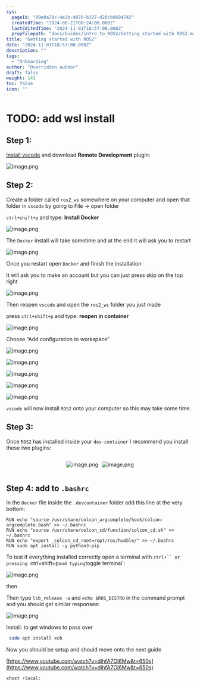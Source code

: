 ```yaml
---
sys:
  pageId: "89e0a78c-4e2b-4070-b327-d28cb0694742"
  createdTime: "2024-08-21T00:24:00.000Z"
  lastEditedTime: "2024-11-01T18:57:00.000Z"
  propFilepath: "docs/Guides/intro_to_ROS2/Getting started with ROS2.md"
title: "Getting started with ROS2"
date: "2024-11-01T18:57:00.000Z"
description: ""
tags:
  - "Onboarding"
author: "Overridden author"
draft: false
weight: 141
toc: false
icon: ""
---
```


# TODO: add wsl install

## Step 1:

[Install vscode](https://code.visualstudio.com/download) and download **Remote Development** plugin:

![image.png](https://prod-files-secure.s3.us-west-2.amazonaws.com/d518164a-d88e-44d1-a4ee-3adb3bd8bce0/efb52993-1881-4a40-b95e-6f020334f022/image.png?X-Amz-Algorithm=AWS4-HMAC-SHA256&X-Amz-Content-Sha256=UNSIGNED-PAYLOAD&X-Amz-Credential=ASIAZI2LB466W3F2YPLG%2F20250329%2Fus-west-2%2Fs3%2Faws4_request&X-Amz-Date=20250329T050758Z&X-Amz-Expires=3600&X-Amz-Security-Token=IQoJb3JpZ2luX2VjEAAaCXVzLXdlc3QtMiJGMEQCIDKmwcVkHrMsDVrSq7oGbSR5Q9lhZpjz9PTz3qKWjtLgAiBGSLOeNTOaWZAU%2FCkchovi4nLL4eMcslMzKtM%2FQjXlvir%2FAwhoEAAaDDYzNzQyMzE4MzgwNSIMUa4Tl8CUKvuPtwgPKtwDsYatA%2BAb2jOajGgocmycEAdP3iUw1W9leJrT%2FRwg45ko8lEI1%2FceWjN3vF1lhVAMpQGFV4WKtS2fUs4XBYtbLqa8OwlXIqqwZ%2BM92Fad8BxV6%2FFhAeW%2BcKuEEHi1p1XOJ8%2FTA58Jvng%2F5MxO%2F8NH6cgOLdC%2Fh59WY9WC3OldrOKqblm%2F31Y%2FgScmgJZiTSBNeKXXETQ6%2BGktmRBGQOVIxsoPDa0ar7tq1r%2B6QZNiUoiwERHZ981NhHJ%2BFYnsogio3K249A70Am2NiGSXCjRfvJr8NC0MCZTBM61urxrgIOP1nsSMWBMZoODz7edmitLPQbVvg4d0HMRnMBZrl7Vvq7rbQpLIyynNWeL%2B35O2VrIVy0oo6J2VvpQsjfo7E3Yb%2BcqtArePGqdz0Wuarcrp48%2Fxf10qb8DY9LKBrSVdEr51RkJRm2x2iRwNiREBiSvuvJ7BpvNCwi7whxcrpy2cQgIY2KtAL8UwFiKb8U8t44zXp3rH%2BR%2FlnRlCV4lycM6%2BuTq2LV6pzl%2Fstmyjx5rTD40FUOoS6mnlrXzmXakVZHHqYUEpVT0vmclBnoiBfX4eEQdYCWhbB86kiHM1zmsuJYQWe2eL%2B%2B%2F74f6aI0%2Bey7OmEfgnYVoY0sf9pMMw4N6cvwY6pgHfKSSqaIO5bWd%2FU%2FAfNMLy8ts6vg%2FqDZbCO7n20ONDSsWBNSfZEzJ4gU2gq9q7TSiO3XlPi70cLuagOjUKPpjF2orVM9x7zmDurVVSSwZ2EHOEKPobq3kr2StaW6NlSZVBhWB0WZfc4Y9%2BUJTXR1c8mkiCHxPoU2SoK3qG%2B52ASbcIByzZgYWQjYTFgHXoODw0JSq6uW6ESQHr1QRcDtM2cLgWYGCG&X-Amz-Signature=a7f5f0bbb614c9716865adcda659c9799060b95a5e53b93a27828d14c2f200b5&X-Amz-SignedHeaders=host&x-id=GetObject)

## Step 2:

Create a folder called `ros2_ws` somewhere on your computer and open that folder in `vscode` by going to File → open folder 

`ctrl+shift+p` and type: **Install Docker**

![image.png](https://prod-files-secure.s3.us-west-2.amazonaws.com/d518164a-d88e-44d1-a4ee-3adb3bd8bce0/2269dc0e-1cd5-47ff-bceb-c04ad9b2eab0/image.png?X-Amz-Algorithm=AWS4-HMAC-SHA256&X-Amz-Content-Sha256=UNSIGNED-PAYLOAD&X-Amz-Credential=ASIAZI2LB466W3F2YPLG%2F20250329%2Fus-west-2%2Fs3%2Faws4_request&X-Amz-Date=20250329T050758Z&X-Amz-Expires=3600&X-Amz-Security-Token=IQoJb3JpZ2luX2VjEAAaCXVzLXdlc3QtMiJGMEQCIDKmwcVkHrMsDVrSq7oGbSR5Q9lhZpjz9PTz3qKWjtLgAiBGSLOeNTOaWZAU%2FCkchovi4nLL4eMcslMzKtM%2FQjXlvir%2FAwhoEAAaDDYzNzQyMzE4MzgwNSIMUa4Tl8CUKvuPtwgPKtwDsYatA%2BAb2jOajGgocmycEAdP3iUw1W9leJrT%2FRwg45ko8lEI1%2FceWjN3vF1lhVAMpQGFV4WKtS2fUs4XBYtbLqa8OwlXIqqwZ%2BM92Fad8BxV6%2FFhAeW%2BcKuEEHi1p1XOJ8%2FTA58Jvng%2F5MxO%2F8NH6cgOLdC%2Fh59WY9WC3OldrOKqblm%2F31Y%2FgScmgJZiTSBNeKXXETQ6%2BGktmRBGQOVIxsoPDa0ar7tq1r%2B6QZNiUoiwERHZ981NhHJ%2BFYnsogio3K249A70Am2NiGSXCjRfvJr8NC0MCZTBM61urxrgIOP1nsSMWBMZoODz7edmitLPQbVvg4d0HMRnMBZrl7Vvq7rbQpLIyynNWeL%2B35O2VrIVy0oo6J2VvpQsjfo7E3Yb%2BcqtArePGqdz0Wuarcrp48%2Fxf10qb8DY9LKBrSVdEr51RkJRm2x2iRwNiREBiSvuvJ7BpvNCwi7whxcrpy2cQgIY2KtAL8UwFiKb8U8t44zXp3rH%2BR%2FlnRlCV4lycM6%2BuTq2LV6pzl%2Fstmyjx5rTD40FUOoS6mnlrXzmXakVZHHqYUEpVT0vmclBnoiBfX4eEQdYCWhbB86kiHM1zmsuJYQWe2eL%2B%2B%2F74f6aI0%2Bey7OmEfgnYVoY0sf9pMMw4N6cvwY6pgHfKSSqaIO5bWd%2FU%2FAfNMLy8ts6vg%2FqDZbCO7n20ONDSsWBNSfZEzJ4gU2gq9q7TSiO3XlPi70cLuagOjUKPpjF2orVM9x7zmDurVVSSwZ2EHOEKPobq3kr2StaW6NlSZVBhWB0WZfc4Y9%2BUJTXR1c8mkiCHxPoU2SoK3qG%2B52ASbcIByzZgYWQjYTFgHXoODw0JSq6uW6ESQHr1QRcDtM2cLgWYGCG&X-Amz-Signature=945e52adbff7a3070554147306b7cd311b2e82d5616a2cd2ffe971d125cb434d&X-Amz-SignedHeaders=host&x-id=GetObject)

The `Docker` install will take sometime and at the end it will ask you to restart

![image.png](https://prod-files-secure.s3.us-west-2.amazonaws.com/d518164a-d88e-44d1-a4ee-3adb3bd8bce0/ed233f78-be33-4b1f-b89c-9c346c0e961e/image.png?X-Amz-Algorithm=AWS4-HMAC-SHA256&X-Amz-Content-Sha256=UNSIGNED-PAYLOAD&X-Amz-Credential=ASIAZI2LB466W3F2YPLG%2F20250329%2Fus-west-2%2Fs3%2Faws4_request&X-Amz-Date=20250329T050758Z&X-Amz-Expires=3600&X-Amz-Security-Token=IQoJb3JpZ2luX2VjEAAaCXVzLXdlc3QtMiJGMEQCIDKmwcVkHrMsDVrSq7oGbSR5Q9lhZpjz9PTz3qKWjtLgAiBGSLOeNTOaWZAU%2FCkchovi4nLL4eMcslMzKtM%2FQjXlvir%2FAwhoEAAaDDYzNzQyMzE4MzgwNSIMUa4Tl8CUKvuPtwgPKtwDsYatA%2BAb2jOajGgocmycEAdP3iUw1W9leJrT%2FRwg45ko8lEI1%2FceWjN3vF1lhVAMpQGFV4WKtS2fUs4XBYtbLqa8OwlXIqqwZ%2BM92Fad8BxV6%2FFhAeW%2BcKuEEHi1p1XOJ8%2FTA58Jvng%2F5MxO%2F8NH6cgOLdC%2Fh59WY9WC3OldrOKqblm%2F31Y%2FgScmgJZiTSBNeKXXETQ6%2BGktmRBGQOVIxsoPDa0ar7tq1r%2B6QZNiUoiwERHZ981NhHJ%2BFYnsogio3K249A70Am2NiGSXCjRfvJr8NC0MCZTBM61urxrgIOP1nsSMWBMZoODz7edmitLPQbVvg4d0HMRnMBZrl7Vvq7rbQpLIyynNWeL%2B35O2VrIVy0oo6J2VvpQsjfo7E3Yb%2BcqtArePGqdz0Wuarcrp48%2Fxf10qb8DY9LKBrSVdEr51RkJRm2x2iRwNiREBiSvuvJ7BpvNCwi7whxcrpy2cQgIY2KtAL8UwFiKb8U8t44zXp3rH%2BR%2FlnRlCV4lycM6%2BuTq2LV6pzl%2Fstmyjx5rTD40FUOoS6mnlrXzmXakVZHHqYUEpVT0vmclBnoiBfX4eEQdYCWhbB86kiHM1zmsuJYQWe2eL%2B%2B%2F74f6aI0%2Bey7OmEfgnYVoY0sf9pMMw4N6cvwY6pgHfKSSqaIO5bWd%2FU%2FAfNMLy8ts6vg%2FqDZbCO7n20ONDSsWBNSfZEzJ4gU2gq9q7TSiO3XlPi70cLuagOjUKPpjF2orVM9x7zmDurVVSSwZ2EHOEKPobq3kr2StaW6NlSZVBhWB0WZfc4Y9%2BUJTXR1c8mkiCHxPoU2SoK3qG%2B52ASbcIByzZgYWQjYTFgHXoODw0JSq6uW6ESQHr1QRcDtM2cLgWYGCG&X-Amz-Signature=5b97b3734d987d3ead281b4359d9b231ae7b89658bceceaef3662816c4f5bad2&X-Amz-SignedHeaders=host&x-id=GetObject)

Once you restart open `Docker` and finish the installation

It will ask you to make an account but you can just press skip on the top right

![image.png](https://prod-files-secure.s3.us-west-2.amazonaws.com/d518164a-d88e-44d1-a4ee-3adb3bd8bce0/21010ad9-1659-4fd9-9f59-9932a09b2a3d/image.png?X-Amz-Algorithm=AWS4-HMAC-SHA256&X-Amz-Content-Sha256=UNSIGNED-PAYLOAD&X-Amz-Credential=ASIAZI2LB466W3F2YPLG%2F20250329%2Fus-west-2%2Fs3%2Faws4_request&X-Amz-Date=20250329T050758Z&X-Amz-Expires=3600&X-Amz-Security-Token=IQoJb3JpZ2luX2VjEAAaCXVzLXdlc3QtMiJGMEQCIDKmwcVkHrMsDVrSq7oGbSR5Q9lhZpjz9PTz3qKWjtLgAiBGSLOeNTOaWZAU%2FCkchovi4nLL4eMcslMzKtM%2FQjXlvir%2FAwhoEAAaDDYzNzQyMzE4MzgwNSIMUa4Tl8CUKvuPtwgPKtwDsYatA%2BAb2jOajGgocmycEAdP3iUw1W9leJrT%2FRwg45ko8lEI1%2FceWjN3vF1lhVAMpQGFV4WKtS2fUs4XBYtbLqa8OwlXIqqwZ%2BM92Fad8BxV6%2FFhAeW%2BcKuEEHi1p1XOJ8%2FTA58Jvng%2F5MxO%2F8NH6cgOLdC%2Fh59WY9WC3OldrOKqblm%2F31Y%2FgScmgJZiTSBNeKXXETQ6%2BGktmRBGQOVIxsoPDa0ar7tq1r%2B6QZNiUoiwERHZ981NhHJ%2BFYnsogio3K249A70Am2NiGSXCjRfvJr8NC0MCZTBM61urxrgIOP1nsSMWBMZoODz7edmitLPQbVvg4d0HMRnMBZrl7Vvq7rbQpLIyynNWeL%2B35O2VrIVy0oo6J2VvpQsjfo7E3Yb%2BcqtArePGqdz0Wuarcrp48%2Fxf10qb8DY9LKBrSVdEr51RkJRm2x2iRwNiREBiSvuvJ7BpvNCwi7whxcrpy2cQgIY2KtAL8UwFiKb8U8t44zXp3rH%2BR%2FlnRlCV4lycM6%2BuTq2LV6pzl%2Fstmyjx5rTD40FUOoS6mnlrXzmXakVZHHqYUEpVT0vmclBnoiBfX4eEQdYCWhbB86kiHM1zmsuJYQWe2eL%2B%2B%2F74f6aI0%2Bey7OmEfgnYVoY0sf9pMMw4N6cvwY6pgHfKSSqaIO5bWd%2FU%2FAfNMLy8ts6vg%2FqDZbCO7n20ONDSsWBNSfZEzJ4gU2gq9q7TSiO3XlPi70cLuagOjUKPpjF2orVM9x7zmDurVVSSwZ2EHOEKPobq3kr2StaW6NlSZVBhWB0WZfc4Y9%2BUJTXR1c8mkiCHxPoU2SoK3qG%2B52ASbcIByzZgYWQjYTFgHXoODw0JSq6uW6ESQHr1QRcDtM2cLgWYGCG&X-Amz-Signature=e0010afb40731c3b4ed4015cd90026f4e499446f1511849f041add90d805a9ef&X-Amz-SignedHeaders=host&x-id=GetObject)

Then reopen `vscode` and open the `ros2_ws` folder you just made

press `ctrl+shift+p` and type: **reopen in container**

![image.png](https://prod-files-secure.s3.us-west-2.amazonaws.com/d518164a-d88e-44d1-a4ee-3adb3bd8bce0/4e93b8c2-41ad-488c-8095-c74205196118/image.png?X-Amz-Algorithm=AWS4-HMAC-SHA256&X-Amz-Content-Sha256=UNSIGNED-PAYLOAD&X-Amz-Credential=ASIAZI2LB466W3F2YPLG%2F20250329%2Fus-west-2%2Fs3%2Faws4_request&X-Amz-Date=20250329T050758Z&X-Amz-Expires=3600&X-Amz-Security-Token=IQoJb3JpZ2luX2VjEAAaCXVzLXdlc3QtMiJGMEQCIDKmwcVkHrMsDVrSq7oGbSR5Q9lhZpjz9PTz3qKWjtLgAiBGSLOeNTOaWZAU%2FCkchovi4nLL4eMcslMzKtM%2FQjXlvir%2FAwhoEAAaDDYzNzQyMzE4MzgwNSIMUa4Tl8CUKvuPtwgPKtwDsYatA%2BAb2jOajGgocmycEAdP3iUw1W9leJrT%2FRwg45ko8lEI1%2FceWjN3vF1lhVAMpQGFV4WKtS2fUs4XBYtbLqa8OwlXIqqwZ%2BM92Fad8BxV6%2FFhAeW%2BcKuEEHi1p1XOJ8%2FTA58Jvng%2F5MxO%2F8NH6cgOLdC%2Fh59WY9WC3OldrOKqblm%2F31Y%2FgScmgJZiTSBNeKXXETQ6%2BGktmRBGQOVIxsoPDa0ar7tq1r%2B6QZNiUoiwERHZ981NhHJ%2BFYnsogio3K249A70Am2NiGSXCjRfvJr8NC0MCZTBM61urxrgIOP1nsSMWBMZoODz7edmitLPQbVvg4d0HMRnMBZrl7Vvq7rbQpLIyynNWeL%2B35O2VrIVy0oo6J2VvpQsjfo7E3Yb%2BcqtArePGqdz0Wuarcrp48%2Fxf10qb8DY9LKBrSVdEr51RkJRm2x2iRwNiREBiSvuvJ7BpvNCwi7whxcrpy2cQgIY2KtAL8UwFiKb8U8t44zXp3rH%2BR%2FlnRlCV4lycM6%2BuTq2LV6pzl%2Fstmyjx5rTD40FUOoS6mnlrXzmXakVZHHqYUEpVT0vmclBnoiBfX4eEQdYCWhbB86kiHM1zmsuJYQWe2eL%2B%2B%2F74f6aI0%2Bey7OmEfgnYVoY0sf9pMMw4N6cvwY6pgHfKSSqaIO5bWd%2FU%2FAfNMLy8ts6vg%2FqDZbCO7n20ONDSsWBNSfZEzJ4gU2gq9q7TSiO3XlPi70cLuagOjUKPpjF2orVM9x7zmDurVVSSwZ2EHOEKPobq3kr2StaW6NlSZVBhWB0WZfc4Y9%2BUJTXR1c8mkiCHxPoU2SoK3qG%2B52ASbcIByzZgYWQjYTFgHXoODw0JSq6uW6ESQHr1QRcDtM2cLgWYGCG&X-Amz-Signature=abc9019afe51c1318e4211ab8fb491027fee322afc0fadd153c5d8547e3cfbd8&X-Amz-SignedHeaders=host&x-id=GetObject)

Choose “Add configuration to workspace”

![image.png](https://prod-files-secure.s3.us-west-2.amazonaws.com/d518164a-d88e-44d1-a4ee-3adb3bd8bce0/9560b282-5060-4989-ba37-97e7b2c22476/image.png?X-Amz-Algorithm=AWS4-HMAC-SHA256&X-Amz-Content-Sha256=UNSIGNED-PAYLOAD&X-Amz-Credential=ASIAZI2LB466W3F2YPLG%2F20250329%2Fus-west-2%2Fs3%2Faws4_request&X-Amz-Date=20250329T050758Z&X-Amz-Expires=3600&X-Amz-Security-Token=IQoJb3JpZ2luX2VjEAAaCXVzLXdlc3QtMiJGMEQCIDKmwcVkHrMsDVrSq7oGbSR5Q9lhZpjz9PTz3qKWjtLgAiBGSLOeNTOaWZAU%2FCkchovi4nLL4eMcslMzKtM%2FQjXlvir%2FAwhoEAAaDDYzNzQyMzE4MzgwNSIMUa4Tl8CUKvuPtwgPKtwDsYatA%2BAb2jOajGgocmycEAdP3iUw1W9leJrT%2FRwg45ko8lEI1%2FceWjN3vF1lhVAMpQGFV4WKtS2fUs4XBYtbLqa8OwlXIqqwZ%2BM92Fad8BxV6%2FFhAeW%2BcKuEEHi1p1XOJ8%2FTA58Jvng%2F5MxO%2F8NH6cgOLdC%2Fh59WY9WC3OldrOKqblm%2F31Y%2FgScmgJZiTSBNeKXXETQ6%2BGktmRBGQOVIxsoPDa0ar7tq1r%2B6QZNiUoiwERHZ981NhHJ%2BFYnsogio3K249A70Am2NiGSXCjRfvJr8NC0MCZTBM61urxrgIOP1nsSMWBMZoODz7edmitLPQbVvg4d0HMRnMBZrl7Vvq7rbQpLIyynNWeL%2B35O2VrIVy0oo6J2VvpQsjfo7E3Yb%2BcqtArePGqdz0Wuarcrp48%2Fxf10qb8DY9LKBrSVdEr51RkJRm2x2iRwNiREBiSvuvJ7BpvNCwi7whxcrpy2cQgIY2KtAL8UwFiKb8U8t44zXp3rH%2BR%2FlnRlCV4lycM6%2BuTq2LV6pzl%2Fstmyjx5rTD40FUOoS6mnlrXzmXakVZHHqYUEpVT0vmclBnoiBfX4eEQdYCWhbB86kiHM1zmsuJYQWe2eL%2B%2B%2F74f6aI0%2Bey7OmEfgnYVoY0sf9pMMw4N6cvwY6pgHfKSSqaIO5bWd%2FU%2FAfNMLy8ts6vg%2FqDZbCO7n20ONDSsWBNSfZEzJ4gU2gq9q7TSiO3XlPi70cLuagOjUKPpjF2orVM9x7zmDurVVSSwZ2EHOEKPobq3kr2StaW6NlSZVBhWB0WZfc4Y9%2BUJTXR1c8mkiCHxPoU2SoK3qG%2B52ASbcIByzZgYWQjYTFgHXoODw0JSq6uW6ESQHr1QRcDtM2cLgWYGCG&X-Amz-Signature=49028bca8e87679a7e0498be1dc816490e357fd45c279750ef7bfdbe95b11c92&X-Amz-SignedHeaders=host&x-id=GetObject)

![image.png](https://prod-files-secure.s3.us-west-2.amazonaws.com/d518164a-d88e-44d1-a4ee-3adb3bd8bce0/2ee63f81-886b-48e8-a553-dc6e5eac99e4/image.png?X-Amz-Algorithm=AWS4-HMAC-SHA256&X-Amz-Content-Sha256=UNSIGNED-PAYLOAD&X-Amz-Credential=ASIAZI2LB466W3F2YPLG%2F20250329%2Fus-west-2%2Fs3%2Faws4_request&X-Amz-Date=20250329T050758Z&X-Amz-Expires=3600&X-Amz-Security-Token=IQoJb3JpZ2luX2VjEAAaCXVzLXdlc3QtMiJGMEQCIDKmwcVkHrMsDVrSq7oGbSR5Q9lhZpjz9PTz3qKWjtLgAiBGSLOeNTOaWZAU%2FCkchovi4nLL4eMcslMzKtM%2FQjXlvir%2FAwhoEAAaDDYzNzQyMzE4MzgwNSIMUa4Tl8CUKvuPtwgPKtwDsYatA%2BAb2jOajGgocmycEAdP3iUw1W9leJrT%2FRwg45ko8lEI1%2FceWjN3vF1lhVAMpQGFV4WKtS2fUs4XBYtbLqa8OwlXIqqwZ%2BM92Fad8BxV6%2FFhAeW%2BcKuEEHi1p1XOJ8%2FTA58Jvng%2F5MxO%2F8NH6cgOLdC%2Fh59WY9WC3OldrOKqblm%2F31Y%2FgScmgJZiTSBNeKXXETQ6%2BGktmRBGQOVIxsoPDa0ar7tq1r%2B6QZNiUoiwERHZ981NhHJ%2BFYnsogio3K249A70Am2NiGSXCjRfvJr8NC0MCZTBM61urxrgIOP1nsSMWBMZoODz7edmitLPQbVvg4d0HMRnMBZrl7Vvq7rbQpLIyynNWeL%2B35O2VrIVy0oo6J2VvpQsjfo7E3Yb%2BcqtArePGqdz0Wuarcrp48%2Fxf10qb8DY9LKBrSVdEr51RkJRm2x2iRwNiREBiSvuvJ7BpvNCwi7whxcrpy2cQgIY2KtAL8UwFiKb8U8t44zXp3rH%2BR%2FlnRlCV4lycM6%2BuTq2LV6pzl%2Fstmyjx5rTD40FUOoS6mnlrXzmXakVZHHqYUEpVT0vmclBnoiBfX4eEQdYCWhbB86kiHM1zmsuJYQWe2eL%2B%2B%2F74f6aI0%2Bey7OmEfgnYVoY0sf9pMMw4N6cvwY6pgHfKSSqaIO5bWd%2FU%2FAfNMLy8ts6vg%2FqDZbCO7n20ONDSsWBNSfZEzJ4gU2gq9q7TSiO3XlPi70cLuagOjUKPpjF2orVM9x7zmDurVVSSwZ2EHOEKPobq3kr2StaW6NlSZVBhWB0WZfc4Y9%2BUJTXR1c8mkiCHxPoU2SoK3qG%2B52ASbcIByzZgYWQjYTFgHXoODw0JSq6uW6ESQHr1QRcDtM2cLgWYGCG&X-Amz-Signature=6538da73c86ec5b24b75ee46b3de37e243f391a162195effb8c259d4af0a5a85&X-Amz-SignedHeaders=host&x-id=GetObject)

![image.png](https://prod-files-secure.s3.us-west-2.amazonaws.com/d518164a-d88e-44d1-a4ee-3adb3bd8bce0/ae1580b2-b048-407e-aed9-b584224a7a04/image.png?X-Amz-Algorithm=AWS4-HMAC-SHA256&X-Amz-Content-Sha256=UNSIGNED-PAYLOAD&X-Amz-Credential=ASIAZI2LB466W3F2YPLG%2F20250329%2Fus-west-2%2Fs3%2Faws4_request&X-Amz-Date=20250329T050758Z&X-Amz-Expires=3600&X-Amz-Security-Token=IQoJb3JpZ2luX2VjEAAaCXVzLXdlc3QtMiJGMEQCIDKmwcVkHrMsDVrSq7oGbSR5Q9lhZpjz9PTz3qKWjtLgAiBGSLOeNTOaWZAU%2FCkchovi4nLL4eMcslMzKtM%2FQjXlvir%2FAwhoEAAaDDYzNzQyMzE4MzgwNSIMUa4Tl8CUKvuPtwgPKtwDsYatA%2BAb2jOajGgocmycEAdP3iUw1W9leJrT%2FRwg45ko8lEI1%2FceWjN3vF1lhVAMpQGFV4WKtS2fUs4XBYtbLqa8OwlXIqqwZ%2BM92Fad8BxV6%2FFhAeW%2BcKuEEHi1p1XOJ8%2FTA58Jvng%2F5MxO%2F8NH6cgOLdC%2Fh59WY9WC3OldrOKqblm%2F31Y%2FgScmgJZiTSBNeKXXETQ6%2BGktmRBGQOVIxsoPDa0ar7tq1r%2B6QZNiUoiwERHZ981NhHJ%2BFYnsogio3K249A70Am2NiGSXCjRfvJr8NC0MCZTBM61urxrgIOP1nsSMWBMZoODz7edmitLPQbVvg4d0HMRnMBZrl7Vvq7rbQpLIyynNWeL%2B35O2VrIVy0oo6J2VvpQsjfo7E3Yb%2BcqtArePGqdz0Wuarcrp48%2Fxf10qb8DY9LKBrSVdEr51RkJRm2x2iRwNiREBiSvuvJ7BpvNCwi7whxcrpy2cQgIY2KtAL8UwFiKb8U8t44zXp3rH%2BR%2FlnRlCV4lycM6%2BuTq2LV6pzl%2Fstmyjx5rTD40FUOoS6mnlrXzmXakVZHHqYUEpVT0vmclBnoiBfX4eEQdYCWhbB86kiHM1zmsuJYQWe2eL%2B%2B%2F74f6aI0%2Bey7OmEfgnYVoY0sf9pMMw4N6cvwY6pgHfKSSqaIO5bWd%2FU%2FAfNMLy8ts6vg%2FqDZbCO7n20ONDSsWBNSfZEzJ4gU2gq9q7TSiO3XlPi70cLuagOjUKPpjF2orVM9x7zmDurVVSSwZ2EHOEKPobq3kr2StaW6NlSZVBhWB0WZfc4Y9%2BUJTXR1c8mkiCHxPoU2SoK3qG%2B52ASbcIByzZgYWQjYTFgHXoODw0JSq6uW6ESQHr1QRcDtM2cLgWYGCG&X-Amz-Signature=a26d77b9ae6308f49d0ad54b40536987c80874af9923fc53c35904043d658f83&X-Amz-SignedHeaders=host&x-id=GetObject)

![image.png](https://prod-files-secure.s3.us-west-2.amazonaws.com/d518164a-d88e-44d1-a4ee-3adb3bd8bce0/53255b28-f75e-430f-b9e3-c0ac8577e42b/image.png?X-Amz-Algorithm=AWS4-HMAC-SHA256&X-Amz-Content-Sha256=UNSIGNED-PAYLOAD&X-Amz-Credential=ASIAZI2LB466W3F2YPLG%2F20250329%2Fus-west-2%2Fs3%2Faws4_request&X-Amz-Date=20250329T050758Z&X-Amz-Expires=3600&X-Amz-Security-Token=IQoJb3JpZ2luX2VjEAAaCXVzLXdlc3QtMiJGMEQCIDKmwcVkHrMsDVrSq7oGbSR5Q9lhZpjz9PTz3qKWjtLgAiBGSLOeNTOaWZAU%2FCkchovi4nLL4eMcslMzKtM%2FQjXlvir%2FAwhoEAAaDDYzNzQyMzE4MzgwNSIMUa4Tl8CUKvuPtwgPKtwDsYatA%2BAb2jOajGgocmycEAdP3iUw1W9leJrT%2FRwg45ko8lEI1%2FceWjN3vF1lhVAMpQGFV4WKtS2fUs4XBYtbLqa8OwlXIqqwZ%2BM92Fad8BxV6%2FFhAeW%2BcKuEEHi1p1XOJ8%2FTA58Jvng%2F5MxO%2F8NH6cgOLdC%2Fh59WY9WC3OldrOKqblm%2F31Y%2FgScmgJZiTSBNeKXXETQ6%2BGktmRBGQOVIxsoPDa0ar7tq1r%2B6QZNiUoiwERHZ981NhHJ%2BFYnsogio3K249A70Am2NiGSXCjRfvJr8NC0MCZTBM61urxrgIOP1nsSMWBMZoODz7edmitLPQbVvg4d0HMRnMBZrl7Vvq7rbQpLIyynNWeL%2B35O2VrIVy0oo6J2VvpQsjfo7E3Yb%2BcqtArePGqdz0Wuarcrp48%2Fxf10qb8DY9LKBrSVdEr51RkJRm2x2iRwNiREBiSvuvJ7BpvNCwi7whxcrpy2cQgIY2KtAL8UwFiKb8U8t44zXp3rH%2BR%2FlnRlCV4lycM6%2BuTq2LV6pzl%2Fstmyjx5rTD40FUOoS6mnlrXzmXakVZHHqYUEpVT0vmclBnoiBfX4eEQdYCWhbB86kiHM1zmsuJYQWe2eL%2B%2B%2F74f6aI0%2Bey7OmEfgnYVoY0sf9pMMw4N6cvwY6pgHfKSSqaIO5bWd%2FU%2FAfNMLy8ts6vg%2FqDZbCO7n20ONDSsWBNSfZEzJ4gU2gq9q7TSiO3XlPi70cLuagOjUKPpjF2orVM9x7zmDurVVSSwZ2EHOEKPobq3kr2StaW6NlSZVBhWB0WZfc4Y9%2BUJTXR1c8mkiCHxPoU2SoK3qG%2B52ASbcIByzZgYWQjYTFgHXoODw0JSq6uW6ESQHr1QRcDtM2cLgWYGCG&X-Amz-Signature=93192abd67115e56ad63e1575853e412defcf1b9a997d87fcbc00180c04f3bf1&X-Amz-SignedHeaders=host&x-id=GetObject)

![image.png](https://prod-files-secure.s3.us-west-2.amazonaws.com/d518164a-d88e-44d1-a4ee-3adb3bd8bce0/7c562767-5af9-4ffb-97d1-327bcdf4ee00/image.png?X-Amz-Algorithm=AWS4-HMAC-SHA256&X-Amz-Content-Sha256=UNSIGNED-PAYLOAD&X-Amz-Credential=ASIAZI2LB466W3F2YPLG%2F20250329%2Fus-west-2%2Fs3%2Faws4_request&X-Amz-Date=20250329T050758Z&X-Amz-Expires=3600&X-Amz-Security-Token=IQoJb3JpZ2luX2VjEAAaCXVzLXdlc3QtMiJGMEQCIDKmwcVkHrMsDVrSq7oGbSR5Q9lhZpjz9PTz3qKWjtLgAiBGSLOeNTOaWZAU%2FCkchovi4nLL4eMcslMzKtM%2FQjXlvir%2FAwhoEAAaDDYzNzQyMzE4MzgwNSIMUa4Tl8CUKvuPtwgPKtwDsYatA%2BAb2jOajGgocmycEAdP3iUw1W9leJrT%2FRwg45ko8lEI1%2FceWjN3vF1lhVAMpQGFV4WKtS2fUs4XBYtbLqa8OwlXIqqwZ%2BM92Fad8BxV6%2FFhAeW%2BcKuEEHi1p1XOJ8%2FTA58Jvng%2F5MxO%2F8NH6cgOLdC%2Fh59WY9WC3OldrOKqblm%2F31Y%2FgScmgJZiTSBNeKXXETQ6%2BGktmRBGQOVIxsoPDa0ar7tq1r%2B6QZNiUoiwERHZ981NhHJ%2BFYnsogio3K249A70Am2NiGSXCjRfvJr8NC0MCZTBM61urxrgIOP1nsSMWBMZoODz7edmitLPQbVvg4d0HMRnMBZrl7Vvq7rbQpLIyynNWeL%2B35O2VrIVy0oo6J2VvpQsjfo7E3Yb%2BcqtArePGqdz0Wuarcrp48%2Fxf10qb8DY9LKBrSVdEr51RkJRm2x2iRwNiREBiSvuvJ7BpvNCwi7whxcrpy2cQgIY2KtAL8UwFiKb8U8t44zXp3rH%2BR%2FlnRlCV4lycM6%2BuTq2LV6pzl%2Fstmyjx5rTD40FUOoS6mnlrXzmXakVZHHqYUEpVT0vmclBnoiBfX4eEQdYCWhbB86kiHM1zmsuJYQWe2eL%2B%2B%2F74f6aI0%2Bey7OmEfgnYVoY0sf9pMMw4N6cvwY6pgHfKSSqaIO5bWd%2FU%2FAfNMLy8ts6vg%2FqDZbCO7n20ONDSsWBNSfZEzJ4gU2gq9q7TSiO3XlPi70cLuagOjUKPpjF2orVM9x7zmDurVVSSwZ2EHOEKPobq3kr2StaW6NlSZVBhWB0WZfc4Y9%2BUJTXR1c8mkiCHxPoU2SoK3qG%2B52ASbcIByzZgYWQjYTFgHXoODw0JSq6uW6ESQHr1QRcDtM2cLgWYGCG&X-Amz-Signature=85b047b6b0f5308c0b31a26199eba4ee5c939f0d7e3531f6e80c60fb3a48b6c2&X-Amz-SignedHeaders=host&x-id=GetObject)

`vscode` will now install `ROS2` onto your computer so this may take some time.

## Step 3:

Once `ROS2` has installed inside your `dev-container` I recommend you install these two plugins:

<div style="display: flex;flex-direction: row; column-gap:10px; max-width: 630px;justify-content: center;">
<div>

![image.png](https://prod-files-secure.s3.us-west-2.amazonaws.com/d518164a-d88e-44d1-a4ee-3adb3bd8bce0/3fc3d550-5a54-4ba1-ba6b-faa01cdb7369/image.png?X-Amz-Algorithm=AWS4-HMAC-SHA256&X-Amz-Content-Sha256=UNSIGNED-PAYLOAD&X-Amz-Credential=ASIAZI2LB466S625R72M%2F20250329%2Fus-west-2%2Fs3%2Faws4_request&X-Amz-Date=20250329T050803Z&X-Amz-Expires=3600&X-Amz-Security-Token=IQoJb3JpZ2luX2VjEAAaCXVzLXdlc3QtMiJHMEUCIBNXD96A%2Bf0lElCWOtLu5fvjob6IRTNBrBP3ZajZ%2B4jKAiEA30AvKGMg3IFMelm5BX38osAcK1recQK%2F0q4OuS7RiLAq%2FwMIaBAAGgw2Mzc0MjMxODM4MDUiDK%2FIjCQGKxZqjwBMhSrcA%2FEBm0nM%2BL6skzy0cVKzHc5WGBWAahZO5n349k0BQErIlNy8c9Fo8cVnX%2Bkxqczfx053sYXSaarUiOClhGsqqTUvOdtkqxDaZQ7r18LOOGT9V3qVIJT0QrCC3%2B41sjnc%2BMCn%2FbMf4hnRj7wVufbkk8oECqc9G1lJ37Pwhif22b6Mxs0TeKq4li2l%2Bz0A%2Bx9hF3V3OWy6ZMpUfTAvsypalpBcxnHlDF9iT2GCCjLSfu1nHTlTHBioq5n5FtN8pVofE0eMIBjwWSuEKwYg9k8jx0xC%2F49MQdx8NrAFfD28Zy9Fb6NSKh3Y8bbaQUpLg3p68YXbP0VVKhVjY%2FmAqqfeDAeTclAEu2EIMC%2Bdgmdr%2FQq7Hutks0foycSV7%2BMpHuMfp%2FVKHfzIz2Vkf7Z2CRfOVQmMAPrxUss1%2FR1cvBMsvWIxoCjSN1sEoMUU1jLB4O8QvZe3Xzk5V%2F6KmHBndHDRxNmcnCmvW1B09igStio6%2FezVKjSalsvhx8AO0P%2BQkpRbHw4ulHiqCYZBh6fqnGiFQ8x8RU9hlyaqoKRudI%2BxELXu55ZPi%2Bcjvcq%2FEIFnJKpmxQLTNA%2BVjRQ1HEiiEzuqZLTTMf9j0mEB%2Fo8RAW4oBFW%2F1mBupeMXYlOcvljkMOvenL8GOqUBtl3HluhO%2BtaG7sV0ehn3WonArpOl4PGGj9pw1PmF%2BF3KyXSRs%2FSjuZJ9y5ZTJBKdRGo8Oikie3BqXxhR0Cg05gxluE9eru8YHf33%2BinRnM%2BfhDGkkfePiXHeV0%2Fw61S1VPhKRgAAmHoUDjg1KuNYqrhNYXpEZCKwWP9yUlSmoZgbYg77%2F%2FAhfks5A%2BpT3MsNav5HoX12IlPMkrPmVBB%2FXHiKQgzy&X-Amz-Signature=accabccd64396099a6ca3c87910ae5461db8f089cc3bcf766bb1c5a86a10936c&X-Amz-SignedHeaders=host&x-id=GetObject)

</div>
<div>

![image.png](https://prod-files-secure.s3.us-west-2.amazonaws.com/d518164a-d88e-44d1-a4ee-3adb3bd8bce0/d994cc66-13c2-4093-a5a3-f84cf4601a82/image.png?X-Amz-Algorithm=AWS4-HMAC-SHA256&X-Amz-Content-Sha256=UNSIGNED-PAYLOAD&X-Amz-Credential=ASIAZI2LB46632VFZPMF%2F20250329%2Fus-west-2%2Fs3%2Faws4_request&X-Amz-Date=20250329T050803Z&X-Amz-Expires=3600&X-Amz-Security-Token=IQoJb3JpZ2luX2VjEAAaCXVzLXdlc3QtMiJHMEUCICLG%2FUm13wY6xyjc73uLehXKlbpjGT7gn7Aii8D2sZKQAiEA%2BOXuA0JNb7Ho3rGmFGHZHrGL%2Bt%2BqOSnKidNsCpv%2Fb5Mq%2FwMIaRAAGgw2Mzc0MjMxODM4MDUiDJ5rADMKuuC5H0qkCCrcA2u7WQ9v3r5JJYe8JJEoe5Wq368VmJpCtxzjuiIWguSjtJKcviwp1ABc%2F9E6azGTmPhy7AQmZdqIducx8kcRadCNqmzKiaeipUs45iWTYu92sRkUn2pD2zmvYMyY%2FA%2FNuPUK0%2BKq1uaJ2byL7DidLhzYtAEzl2GQaZ2AlFzYv6yuu%2FaFZaoL81sjXV%2FSveWy8LRQro%2BramEIkZMBrRWN5As%2FQsvELpRjYBHHZEtdG7%2FZgsV1f6L4UiCMGUToaGs6kxzqvwDQMUWY88XSQz4Fu%2BDwMAaL%2FfFiasBH4c6i7FkodWim%2Bfq%2Bt%2F8vHP57%2Fd9V21LCOemFeQklSiDFcnDY8Dgkr8Dk5YAmBJKnRiRFuGO3KhAaMmQDsGk%2BnDyzYvOQ7Dot9mCWtzqdGvRQ%2BAwDlIvxNwmvmgWDM%2F37Mzw2O0TfN8Tdo3D9l57pIJpJO0edTJwnMXrs8p4ugJCNkSmO1TVbWwcEr%2BIldkhPwAKATCE7pyV2vav9N8B6G9Mv2wbPcWYKQdRNEZcULkGY4wqoRRqG8sh400WoM0x%2BaStZQC5wzXA6sLL44pZYkU1rjgEN9Ti36huLLSRX5VB7lBSGxm4SdXrU3fDdQ84iPJKceJWIDtTIaTbeE4aXi2jzMM%2FfnL8GOqUBhl8a9XQmKF3LIvfHVKSWpbrJAoeBpOX6jf9oiPhLym%2F1HuQd7MHcA4EotnTN1c9ZNXkXIq869u9%2FGeeMXFPPQB2hUfn6E9dYbHrQz4UWFR9Nb%2BYm072jMZjR1B1ckPiMZfQgCJW1zvZPPL%2FHK1Jd5otLmstP4JFxaK4h1nTVgSzNET8ZIepLHGnIFHQfShMBiapwTEEXKRnR6uHlN3vpRB5bkXQz&X-Amz-Signature=fa06a7066765cbe0b722370dbf87dd41994f697b9e500129ac3b1e879e5735a9&X-Amz-SignedHeaders=host&x-id=GetObject)

</div>
</div>

## Step 4: add to `.bashrc`

In the `Docker` file inside the `.devcontainer` folder add this line at the very bottom: 

```docker
RUN echo "source /usr/share/colcon_argcomplete/hook/colcon-argcomplete.bash" >> ~/.bashrc
RUN echo "source /usr/share/colcon_cd/function/colcon_cd.sh" >> ~/.bashrc
RUN echo "export _colcon_cd_root=/opt/ros/humble/" >> ~/.bashrc
RUN sudo apt install -y python3-pip 
```

To test if everything installed correctly open a terminal with `ctrl+`` or pressing `ctrl+shift+p` and typing `toggle terminal`:

![image.png](https://prod-files-secure.s3.us-west-2.amazonaws.com/d518164a-d88e-44d1-a4ee-3adb3bd8bce0/6a4943d8-b04e-4c02-9a58-775f3384d1a5/image.png?X-Amz-Algorithm=AWS4-HMAC-SHA256&X-Amz-Content-Sha256=UNSIGNED-PAYLOAD&X-Amz-Credential=ASIAZI2LB466W3F2YPLG%2F20250329%2Fus-west-2%2Fs3%2Faws4_request&X-Amz-Date=20250329T050758Z&X-Amz-Expires=3600&X-Amz-Security-Token=IQoJb3JpZ2luX2VjEAAaCXVzLXdlc3QtMiJGMEQCIDKmwcVkHrMsDVrSq7oGbSR5Q9lhZpjz9PTz3qKWjtLgAiBGSLOeNTOaWZAU%2FCkchovi4nLL4eMcslMzKtM%2FQjXlvir%2FAwhoEAAaDDYzNzQyMzE4MzgwNSIMUa4Tl8CUKvuPtwgPKtwDsYatA%2BAb2jOajGgocmycEAdP3iUw1W9leJrT%2FRwg45ko8lEI1%2FceWjN3vF1lhVAMpQGFV4WKtS2fUs4XBYtbLqa8OwlXIqqwZ%2BM92Fad8BxV6%2FFhAeW%2BcKuEEHi1p1XOJ8%2FTA58Jvng%2F5MxO%2F8NH6cgOLdC%2Fh59WY9WC3OldrOKqblm%2F31Y%2FgScmgJZiTSBNeKXXETQ6%2BGktmRBGQOVIxsoPDa0ar7tq1r%2B6QZNiUoiwERHZ981NhHJ%2BFYnsogio3K249A70Am2NiGSXCjRfvJr8NC0MCZTBM61urxrgIOP1nsSMWBMZoODz7edmitLPQbVvg4d0HMRnMBZrl7Vvq7rbQpLIyynNWeL%2B35O2VrIVy0oo6J2VvpQsjfo7E3Yb%2BcqtArePGqdz0Wuarcrp48%2Fxf10qb8DY9LKBrSVdEr51RkJRm2x2iRwNiREBiSvuvJ7BpvNCwi7whxcrpy2cQgIY2KtAL8UwFiKb8U8t44zXp3rH%2BR%2FlnRlCV4lycM6%2BuTq2LV6pzl%2Fstmyjx5rTD40FUOoS6mnlrXzmXakVZHHqYUEpVT0vmclBnoiBfX4eEQdYCWhbB86kiHM1zmsuJYQWe2eL%2B%2B%2F74f6aI0%2Bey7OmEfgnYVoY0sf9pMMw4N6cvwY6pgHfKSSqaIO5bWd%2FU%2FAfNMLy8ts6vg%2FqDZbCO7n20ONDSsWBNSfZEzJ4gU2gq9q7TSiO3XlPi70cLuagOjUKPpjF2orVM9x7zmDurVVSSwZ2EHOEKPobq3kr2StaW6NlSZVBhWB0WZfc4Y9%2BUJTXR1c8mkiCHxPoU2SoK3qG%2B52ASbcIByzZgYWQjYTFgHXoODw0JSq6uW6ESQHr1QRcDtM2cLgWYGCG&X-Amz-Signature=64a6776915cffc57dcb336480f05f179b2fd05fc37115efadef7b178430a6f3f&X-Amz-SignedHeaders=host&x-id=GetObject)

then 

Then type `lsb_release -a` and `echo $ROS_DISTRO` in the command prompt and you should get similar responses:

![image.png](https://prod-files-secure.s3.us-west-2.amazonaws.com/d518164a-d88e-44d1-a4ee-3adb3bd8bce0/3e635dec-a805-4e85-8b9e-d000e5b71a4e/image.png?X-Amz-Algorithm=AWS4-HMAC-SHA256&X-Amz-Content-Sha256=UNSIGNED-PAYLOAD&X-Amz-Credential=ASIAZI2LB466W3F2YPLG%2F20250329%2Fus-west-2%2Fs3%2Faws4_request&X-Amz-Date=20250329T050758Z&X-Amz-Expires=3600&X-Amz-Security-Token=IQoJb3JpZ2luX2VjEAAaCXVzLXdlc3QtMiJGMEQCIDKmwcVkHrMsDVrSq7oGbSR5Q9lhZpjz9PTz3qKWjtLgAiBGSLOeNTOaWZAU%2FCkchovi4nLL4eMcslMzKtM%2FQjXlvir%2FAwhoEAAaDDYzNzQyMzE4MzgwNSIMUa4Tl8CUKvuPtwgPKtwDsYatA%2BAb2jOajGgocmycEAdP3iUw1W9leJrT%2FRwg45ko8lEI1%2FceWjN3vF1lhVAMpQGFV4WKtS2fUs4XBYtbLqa8OwlXIqqwZ%2BM92Fad8BxV6%2FFhAeW%2BcKuEEHi1p1XOJ8%2FTA58Jvng%2F5MxO%2F8NH6cgOLdC%2Fh59WY9WC3OldrOKqblm%2F31Y%2FgScmgJZiTSBNeKXXETQ6%2BGktmRBGQOVIxsoPDa0ar7tq1r%2B6QZNiUoiwERHZ981NhHJ%2BFYnsogio3K249A70Am2NiGSXCjRfvJr8NC0MCZTBM61urxrgIOP1nsSMWBMZoODz7edmitLPQbVvg4d0HMRnMBZrl7Vvq7rbQpLIyynNWeL%2B35O2VrIVy0oo6J2VvpQsjfo7E3Yb%2BcqtArePGqdz0Wuarcrp48%2Fxf10qb8DY9LKBrSVdEr51RkJRm2x2iRwNiREBiSvuvJ7BpvNCwi7whxcrpy2cQgIY2KtAL8UwFiKb8U8t44zXp3rH%2BR%2FlnRlCV4lycM6%2BuTq2LV6pzl%2Fstmyjx5rTD40FUOoS6mnlrXzmXakVZHHqYUEpVT0vmclBnoiBfX4eEQdYCWhbB86kiHM1zmsuJYQWe2eL%2B%2B%2F74f6aI0%2Bey7OmEfgnYVoY0sf9pMMw4N6cvwY6pgHfKSSqaIO5bWd%2FU%2FAfNMLy8ts6vg%2FqDZbCO7n20ONDSsWBNSfZEzJ4gU2gq9q7TSiO3XlPi70cLuagOjUKPpjF2orVM9x7zmDurVVSSwZ2EHOEKPobq3kr2StaW6NlSZVBhWB0WZfc4Y9%2BUJTXR1c8mkiCHxPoU2SoK3qG%2B52ASbcIByzZgYWQjYTFgHXoODw0JSq6uW6ESQHr1QRcDtM2cLgWYGCG&X-Amz-Signature=045ce1cc4139604d0cc690654855dd4b1bb71360acf36afa759c0e451032229d&X-Amz-SignedHeaders=host&x-id=GetObject)

Install:  to get windows to pass over

```bash
 sudo apt install xcb
```

Now you should be setup and should move onto the next guide 

[https://www.youtube.com/watch?v=dihfA7Ol6Mw&t=650s](https://www.youtube.com/watch?v=dihfA7Ol6Mw&t=650s)

```python
xhost +local:
```
